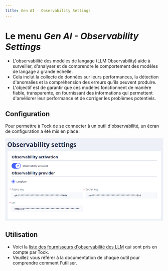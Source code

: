```yaml
---
title: Gen AI - Observability Settings
---
```


# Le menu _Gen AI - Observability Settings_

- L'observabilité des modèles de langage (LLM Observability) aide à surveiller, d'analyser et de comprendre le comportement des modèles de langage à grande échelle.
- Cela inclut la collecte de données sur leurs performances, la détection d'anomalies et la compréhension des erreurs qu'ils peuvent produire. 
- L'objectif est de garantir que ces modèles fonctionnent de manière fiable, transparente, en fournissant des informations qui permettent d'améliorer leur performance et de corriger les problèmes potentiels.

## Configuration
Pour permettre à Tock de se connecter à un outil d'observabilité, un écran de configuration a été mis en place : 

![schéma Tock](../../../../img/gen-ai/gen-ai-feature-observability.png "Ecran de configuration de l'outil d'observation de l'IA")

## Utilisation

- Voici la [liste des fournisseurs d'observabilité des LLM](../providers/gen-ai-provider-observability.md) qui sont pris en compte par Tock.
- Veuillez vous référer à la documentation de chaque outil pour comprendre comment l'utiliser.
